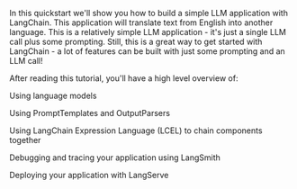 In this quickstart we'll show you how to build a simple LLM application with LangChain. This application will translate text from English into another language. This is a relatively simple LLM application - it's just a single LLM call plus some prompting. Still, this is a great way to get started with LangChain - a lot of features can be built with just some prompting and an LLM call!

After reading this tutorial, you'll have a high level overview of:

Using language models

Using PromptTemplates and OutputParsers

Using LangChain Expression Language (LCEL) to chain components together

Debugging and tracing your application using LangSmith

Deploying your application with LangServe